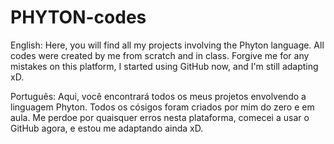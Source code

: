 # PHYTON-codes

English: Here, you will find all my projects involving the Phyton language. All codes were created by me from scratch and in class. 
Forgive me for any mistakes on this platform, I started using GitHub now, and I'm still adapting xD.

Português: Aqui, você encontrará todos os meus projetos envolvendo a linguagem Phyton. Todos os cósigos foram criados por mim do zero e em aula. 
Me perdoe por quaisquer erros nesta plataforma, comecei a usar o GitHub agora, e estou me adaptando ainda xD.
